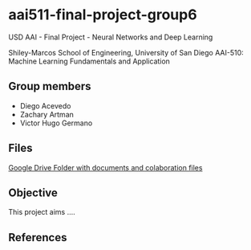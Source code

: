 # aai511-final-project-group6
USD AAI - Final Project - Neural Networks and Deep Learning  

Shiley-Marcos School of Engineering, University of San Diego AAI-510: Machine Learning Fundamentals and Application

## Group members

- Diego Acevedo
- Zachary Artman
- Victor Hugo Germano 

## Files

[Google Drive Folder with documents and colaboration files](https://drive.google.com/drive/u/2/folders/14JWcMBjysGVuRyJ7wMgKClLSiM9UBS7G)


## Objective

This project aims ....


## References

